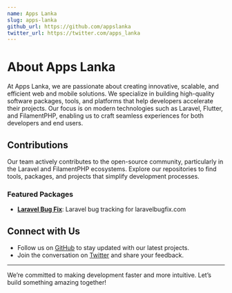 ```yaml
---
name: Apps Lanka
slug: apps-lanka
github_url: https://github.com/appslanka
twitter_url: https://twitter.com/apps_lanka
---
```


# About Apps Lanka

At Apps Lanka, we are passionate about creating innovative, scalable, and efficient web and mobile solutions. We specialize in building high-quality software packages, tools, and platforms that help developers accelerate their projects. Our focus is on modern technologies such as Laravel, Flutter, and FilamentPHP, enabling us to craft seamless experiences for both developers and end users.

## Contributions

Our team actively contributes to the open-source community, particularly in the Laravel and FilamentPHP ecosystems. Explore our repositories to find tools, packages, and projects that simplify development processes.

### Featured Packages

- **[Laravel Bug Fix](https://github.com/appslanka/laravel-bug-fix)**: Laravel bug tracking for laravelbugfix.com

## Connect with Us

- Follow us on [GitHub](https://github.com/appslanka) to stay updated with our latest projects.
- Join the conversation on [Twitter](https://twitter.com/apps_lanka) and share your feedback.

---

We’re committed to making development faster and more intuitive. Let’s build something amazing together!
